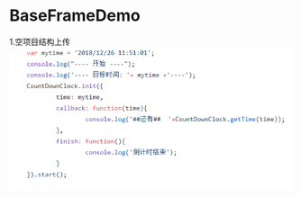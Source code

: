# BaseFrameDemo
1.空项目结构上传
![--标题--](https://github.com/523171376/CountDownClock/blob/master/img/2.png)
